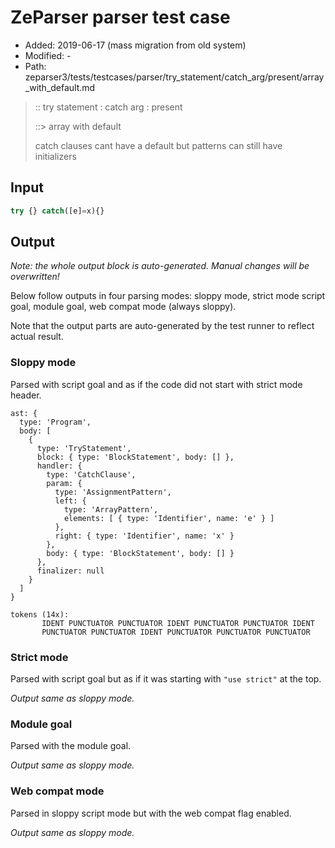 # ZeParser parser test case

- Added: 2019-06-17 (mass migration from old system)
- Modified: -
- Path: zeparser3/tests/testcases/parser/try_statement/catch_arg/present/array_with_default.md

> :: try statement : catch arg : present
>
> ::> array with default
>
> catch clauses cant have a default but patterns can still have initializers

## Input

`````js
try {} catch([e]=x){}
`````

## Output

_Note: the whole output block is auto-generated. Manual changes will be overwritten!_

Below follow outputs in four parsing modes: sloppy mode, strict mode script goal, module goal, web compat mode (always sloppy).

Note that the output parts are auto-generated by the test runner to reflect actual result.

### Sloppy mode

Parsed with script goal and as if the code did not start with strict mode header.

`````
ast: {
  type: 'Program',
  body: [
    {
      type: 'TryStatement',
      block: { type: 'BlockStatement', body: [] },
      handler: {
        type: 'CatchClause',
        param: {
          type: 'AssignmentPattern',
          left: {
            type: 'ArrayPattern',
            elements: [ { type: 'Identifier', name: 'e' } ]
          },
          right: { type: 'Identifier', name: 'x' }
        },
        body: { type: 'BlockStatement', body: [] }
      },
      finalizer: null
    }
  ]
}

tokens (14x):
       IDENT PUNCTUATOR PUNCTUATOR IDENT PUNCTUATOR PUNCTUATOR IDENT
       PUNCTUATOR PUNCTUATOR IDENT PUNCTUATOR PUNCTUATOR PUNCTUATOR
`````

### Strict mode

Parsed with script goal but as if it was starting with `"use strict"` at the top.

_Output same as sloppy mode._

### Module goal

Parsed with the module goal.

_Output same as sloppy mode._

### Web compat mode

Parsed in sloppy script mode but with the web compat flag enabled.

_Output same as sloppy mode._
